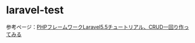 # laravel-test

参考ページ：[PHPフレームワークLaravel5.5チュートリアル、CRUD一回り作ってみる](https://www.inet-solutions.jp/technology/laravel-tutorial/)
